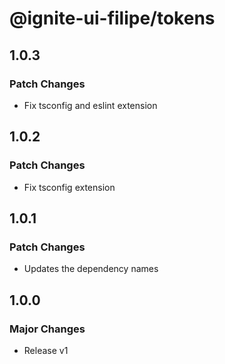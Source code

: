 # @ignite-ui-filipe/tokens

## 1.0.3

### Patch Changes

- Fix tsconfig and eslint extension

## 1.0.2

### Patch Changes

- Fix tsconfig extension

## 1.0.1

### Patch Changes

- Updates the dependency names

## 1.0.0

### Major Changes

- Release v1
